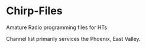 # Chirp-Files
Amature Radio programming files for HTs   

Channel list primarily services the Phoenix, East Valley.

